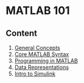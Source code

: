 
# MATLAB 101
## Content
1. [General Concepts](https://github.com/fthcknmz/MATLAB101/tree/main/1_General%20Concepts)
2. [Core MATLAB Syntax](https://github.com/fthcknmz/MATLAB101/tree/main/2_Core%20MATLAB%20Syntax)
3. [Programming in MATLAB](https://github.com/fthcknmz/MATLAB101/tree/main/3_Programming%20in%20MATLAB)
4. [Data Representations]()
5. [Intro to Simulink]()


